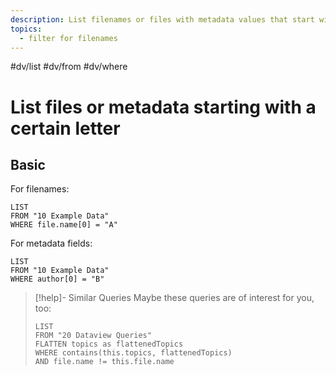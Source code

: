 ```yaml
---
description: List filenames or files with metadata values that start with a specific character
topics:
  - filter for filenames
---
```

#dv/list #dv/from #dv/where 

# List files or metadata starting with a certain letter

## Basic 

For filenames:
```dataview
LIST
FROM "10 Example Data"
WHERE file.name[0] = "A"
```

For metadata fields:

```dataview
LIST
FROM "10 Example Data"
WHERE author[0] = "B"
```

> [!help]- Similar Queries
> Maybe these queries are of interest for you, too:
> ```dataview
> LIST
> FROM "20 Dataview Queries"
> FLATTEN topics as flattenedTopics
> WHERE contains(this.topics, flattenedTopics)
> AND file.name != this.file.name
> ```